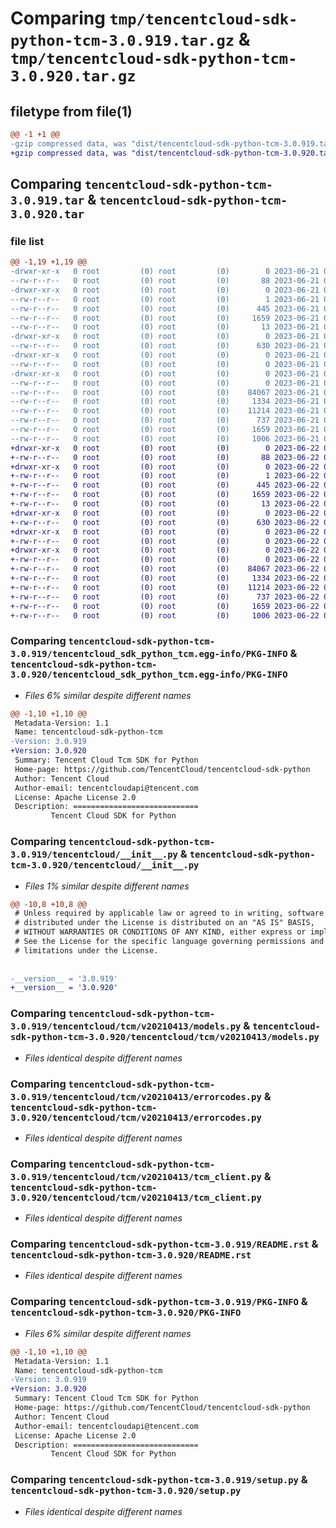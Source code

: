 # Comparing `tmp/tencentcloud-sdk-python-tcm-3.0.919.tar.gz` & `tmp/tencentcloud-sdk-python-tcm-3.0.920.tar.gz`

## filetype from file(1)

```diff
@@ -1 +1 @@
-gzip compressed data, was "dist/tencentcloud-sdk-python-tcm-3.0.919.tar", last modified: Wed Jun 21 00:37:16 2023, max compression
+gzip compressed data, was "dist/tencentcloud-sdk-python-tcm-3.0.920.tar", last modified: Thu Jun 22 00:36:03 2023, max compression
```

## Comparing `tencentcloud-sdk-python-tcm-3.0.919.tar` & `tencentcloud-sdk-python-tcm-3.0.920.tar`

### file list

```diff
@@ -1,19 +1,19 @@
-drwxr-xr-x   0 root         (0) root         (0)        0 2023-06-21 00:37:16.000000 tencentcloud-sdk-python-tcm-3.0.919/
--rw-r--r--   0 root         (0) root         (0)       88 2023-06-21 00:37:16.000000 tencentcloud-sdk-python-tcm-3.0.919/setup.cfg
-drwxr-xr-x   0 root         (0) root         (0)        0 2023-06-21 00:37:16.000000 tencentcloud-sdk-python-tcm-3.0.919/tencentcloud_sdk_python_tcm.egg-info/
--rw-r--r--   0 root         (0) root         (0)        1 2023-06-21 00:37:16.000000 tencentcloud-sdk-python-tcm-3.0.919/tencentcloud_sdk_python_tcm.egg-info/dependency_links.txt
--rw-r--r--   0 root         (0) root         (0)      445 2023-06-21 00:37:16.000000 tencentcloud-sdk-python-tcm-3.0.919/tencentcloud_sdk_python_tcm.egg-info/SOURCES.txt
--rw-r--r--   0 root         (0) root         (0)     1659 2023-06-21 00:37:16.000000 tencentcloud-sdk-python-tcm-3.0.919/tencentcloud_sdk_python_tcm.egg-info/PKG-INFO
--rw-r--r--   0 root         (0) root         (0)       13 2023-06-21 00:37:16.000000 tencentcloud-sdk-python-tcm-3.0.919/tencentcloud_sdk_python_tcm.egg-info/top_level.txt
-drwxr-xr-x   0 root         (0) root         (0)        0 2023-06-21 00:37:16.000000 tencentcloud-sdk-python-tcm-3.0.919/tencentcloud/
--rw-r--r--   0 root         (0) root         (0)      630 2023-06-21 00:37:16.000000 tencentcloud-sdk-python-tcm-3.0.919/tencentcloud/__init__.py
-drwxr-xr-x   0 root         (0) root         (0)        0 2023-06-21 00:37:16.000000 tencentcloud-sdk-python-tcm-3.0.919/tencentcloud/tcm/
--rw-r--r--   0 root         (0) root         (0)        0 2023-06-21 00:37:16.000000 tencentcloud-sdk-python-tcm-3.0.919/tencentcloud/tcm/__init__.py
-drwxr-xr-x   0 root         (0) root         (0)        0 2023-06-21 00:37:16.000000 tencentcloud-sdk-python-tcm-3.0.919/tencentcloud/tcm/v20210413/
--rw-r--r--   0 root         (0) root         (0)        0 2023-06-21 00:37:16.000000 tencentcloud-sdk-python-tcm-3.0.919/tencentcloud/tcm/v20210413/__init__.py
--rw-r--r--   0 root         (0) root         (0)    84067 2023-06-21 00:37:16.000000 tencentcloud-sdk-python-tcm-3.0.919/tencentcloud/tcm/v20210413/models.py
--rw-r--r--   0 root         (0) root         (0)     1334 2023-06-21 00:37:16.000000 tencentcloud-sdk-python-tcm-3.0.919/tencentcloud/tcm/v20210413/errorcodes.py
--rw-r--r--   0 root         (0) root         (0)    11214 2023-06-21 00:37:16.000000 tencentcloud-sdk-python-tcm-3.0.919/tencentcloud/tcm/v20210413/tcm_client.py
--rw-r--r--   0 root         (0) root         (0)      737 2023-06-21 00:37:16.000000 tencentcloud-sdk-python-tcm-3.0.919/README.rst
--rw-r--r--   0 root         (0) root         (0)     1659 2023-06-21 00:37:16.000000 tencentcloud-sdk-python-tcm-3.0.919/PKG-INFO
--rw-r--r--   0 root         (0) root         (0)     1006 2023-06-21 00:37:16.000000 tencentcloud-sdk-python-tcm-3.0.919/setup.py
+drwxr-xr-x   0 root         (0) root         (0)        0 2023-06-22 00:36:03.000000 tencentcloud-sdk-python-tcm-3.0.920/
+-rw-r--r--   0 root         (0) root         (0)       88 2023-06-22 00:36:03.000000 tencentcloud-sdk-python-tcm-3.0.920/setup.cfg
+drwxr-xr-x   0 root         (0) root         (0)        0 2023-06-22 00:36:03.000000 tencentcloud-sdk-python-tcm-3.0.920/tencentcloud_sdk_python_tcm.egg-info/
+-rw-r--r--   0 root         (0) root         (0)        1 2023-06-22 00:36:03.000000 tencentcloud-sdk-python-tcm-3.0.920/tencentcloud_sdk_python_tcm.egg-info/dependency_links.txt
+-rw-r--r--   0 root         (0) root         (0)      445 2023-06-22 00:36:03.000000 tencentcloud-sdk-python-tcm-3.0.920/tencentcloud_sdk_python_tcm.egg-info/SOURCES.txt
+-rw-r--r--   0 root         (0) root         (0)     1659 2023-06-22 00:36:03.000000 tencentcloud-sdk-python-tcm-3.0.920/tencentcloud_sdk_python_tcm.egg-info/PKG-INFO
+-rw-r--r--   0 root         (0) root         (0)       13 2023-06-22 00:36:03.000000 tencentcloud-sdk-python-tcm-3.0.920/tencentcloud_sdk_python_tcm.egg-info/top_level.txt
+drwxr-xr-x   0 root         (0) root         (0)        0 2023-06-22 00:36:03.000000 tencentcloud-sdk-python-tcm-3.0.920/tencentcloud/
+-rw-r--r--   0 root         (0) root         (0)      630 2023-06-22 00:36:03.000000 tencentcloud-sdk-python-tcm-3.0.920/tencentcloud/__init__.py
+drwxr-xr-x   0 root         (0) root         (0)        0 2023-06-22 00:36:03.000000 tencentcloud-sdk-python-tcm-3.0.920/tencentcloud/tcm/
+-rw-r--r--   0 root         (0) root         (0)        0 2023-06-22 00:36:03.000000 tencentcloud-sdk-python-tcm-3.0.920/tencentcloud/tcm/__init__.py
+drwxr-xr-x   0 root         (0) root         (0)        0 2023-06-22 00:36:03.000000 tencentcloud-sdk-python-tcm-3.0.920/tencentcloud/tcm/v20210413/
+-rw-r--r--   0 root         (0) root         (0)        0 2023-06-22 00:36:03.000000 tencentcloud-sdk-python-tcm-3.0.920/tencentcloud/tcm/v20210413/__init__.py
+-rw-r--r--   0 root         (0) root         (0)    84067 2023-06-22 00:36:03.000000 tencentcloud-sdk-python-tcm-3.0.920/tencentcloud/tcm/v20210413/models.py
+-rw-r--r--   0 root         (0) root         (0)     1334 2023-06-22 00:36:03.000000 tencentcloud-sdk-python-tcm-3.0.920/tencentcloud/tcm/v20210413/errorcodes.py
+-rw-r--r--   0 root         (0) root         (0)    11214 2023-06-22 00:36:03.000000 tencentcloud-sdk-python-tcm-3.0.920/tencentcloud/tcm/v20210413/tcm_client.py
+-rw-r--r--   0 root         (0) root         (0)      737 2023-06-22 00:36:03.000000 tencentcloud-sdk-python-tcm-3.0.920/README.rst
+-rw-r--r--   0 root         (0) root         (0)     1659 2023-06-22 00:36:03.000000 tencentcloud-sdk-python-tcm-3.0.920/PKG-INFO
+-rw-r--r--   0 root         (0) root         (0)     1006 2023-06-22 00:36:03.000000 tencentcloud-sdk-python-tcm-3.0.920/setup.py
```

### Comparing `tencentcloud-sdk-python-tcm-3.0.919/tencentcloud_sdk_python_tcm.egg-info/PKG-INFO` & `tencentcloud-sdk-python-tcm-3.0.920/tencentcloud_sdk_python_tcm.egg-info/PKG-INFO`

 * *Files 6% similar despite different names*

```diff
@@ -1,10 +1,10 @@
 Metadata-Version: 1.1
 Name: tencentcloud-sdk-python-tcm
-Version: 3.0.919
+Version: 3.0.920
 Summary: Tencent Cloud Tcm SDK for Python
 Home-page: https://github.com/TencentCloud/tencentcloud-sdk-python
 Author: Tencent Cloud
 Author-email: tencentcloudapi@tencent.com
 License: Apache License 2.0
 Description: ============================
         Tencent Cloud SDK for Python
```

### Comparing `tencentcloud-sdk-python-tcm-3.0.919/tencentcloud/__init__.py` & `tencentcloud-sdk-python-tcm-3.0.920/tencentcloud/__init__.py`

 * *Files 1% similar despite different names*

```diff
@@ -10,8 +10,8 @@
 # Unless required by applicable law or agreed to in writing, software
 # distributed under the License is distributed on an "AS IS" BASIS,
 # WITHOUT WARRANTIES OR CONDITIONS OF ANY KIND, either express or implied.
 # See the License for the specific language governing permissions and
 # limitations under the License.
 
 
-__version__ = '3.0.919'
+__version__ = '3.0.920'
```

### Comparing `tencentcloud-sdk-python-tcm-3.0.919/tencentcloud/tcm/v20210413/models.py` & `tencentcloud-sdk-python-tcm-3.0.920/tencentcloud/tcm/v20210413/models.py`

 * *Files identical despite different names*

### Comparing `tencentcloud-sdk-python-tcm-3.0.919/tencentcloud/tcm/v20210413/errorcodes.py` & `tencentcloud-sdk-python-tcm-3.0.920/tencentcloud/tcm/v20210413/errorcodes.py`

 * *Files identical despite different names*

### Comparing `tencentcloud-sdk-python-tcm-3.0.919/tencentcloud/tcm/v20210413/tcm_client.py` & `tencentcloud-sdk-python-tcm-3.0.920/tencentcloud/tcm/v20210413/tcm_client.py`

 * *Files identical despite different names*

### Comparing `tencentcloud-sdk-python-tcm-3.0.919/README.rst` & `tencentcloud-sdk-python-tcm-3.0.920/README.rst`

 * *Files identical despite different names*

### Comparing `tencentcloud-sdk-python-tcm-3.0.919/PKG-INFO` & `tencentcloud-sdk-python-tcm-3.0.920/PKG-INFO`

 * *Files 6% similar despite different names*

```diff
@@ -1,10 +1,10 @@
 Metadata-Version: 1.1
 Name: tencentcloud-sdk-python-tcm
-Version: 3.0.919
+Version: 3.0.920
 Summary: Tencent Cloud Tcm SDK for Python
 Home-page: https://github.com/TencentCloud/tencentcloud-sdk-python
 Author: Tencent Cloud
 Author-email: tencentcloudapi@tencent.com
 License: Apache License 2.0
 Description: ============================
         Tencent Cloud SDK for Python
```

### Comparing `tencentcloud-sdk-python-tcm-3.0.919/setup.py` & `tencentcloud-sdk-python-tcm-3.0.920/setup.py`

 * *Files identical despite different names*

